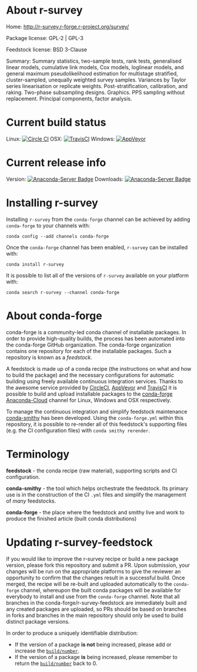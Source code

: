 About r-survey
==============

Home: http://r-survey.r-forge.r-project.org/survey/

Package license: GPL-2 | GPL-3

Feedstock license: BSD 3-Clause

Summary: Summary statistics, two-sample tests, rank tests, generalised linear models, cumulative link models, Cox models, loglinear models, and general maximum pseudolikelihood estimation for multistage stratified, cluster-sampled, unequally weighted survey samples. Variances by Taylor series linearisation or replicate weights. Post-stratification, calibration, and raking. Two-phase subsampling designs. Graphics. PPS sampling without replacement. Principal components, factor analysis.



Current build status
====================

Linux: [![Circle CI](https://circleci.com/gh/conda-forge/r-survey-feedstock.svg?style=shield)](https://circleci.com/gh/conda-forge/r-survey-feedstock)
OSX: [![TravisCI](https://travis-ci.org/conda-forge/r-survey-feedstock.svg?branch=master)](https://travis-ci.org/conda-forge/r-survey-feedstock)
Windows: [![AppVeyor](https://ci.appveyor.com/api/projects/status/github/conda-forge/r-survey-feedstock?svg=True)](https://ci.appveyor.com/project/conda-forge/r-survey-feedstock/branch/master)

Current release info
====================
Version: [![Anaconda-Server Badge](https://anaconda.org/conda-forge/r-survey/badges/version.svg)](https://anaconda.org/conda-forge/r-survey)
Downloads: [![Anaconda-Server Badge](https://anaconda.org/conda-forge/r-survey/badges/downloads.svg)](https://anaconda.org/conda-forge/r-survey)

Installing r-survey
===================

Installing `r-survey` from the `conda-forge` channel can be achieved by adding `conda-forge` to your channels with:

```
conda config --add channels conda-forge
```

Once the `conda-forge` channel has been enabled, `r-survey` can be installed with:

```
conda install r-survey
```

It is possible to list all of the versions of `r-survey` available on your platform with:

```
conda search r-survey --channel conda-forge
```


About conda-forge
=================

conda-forge is a community-led conda channel of installable packages.
In order to provide high-quality builds, the process has been automated into the
conda-forge GitHub organization. The conda-forge organization contains one repository
for each of the installable packages. Such a repository is known as a *feedstock*.

A feedstock is made up of a conda recipe (the instructions on what and how to build
the package) and the necessary configurations for automatic building using freely
available continuous integration services. Thanks to the awesome service provided by
[CircleCI](https://circleci.com/), [AppVeyor](http://www.appveyor.com/)
and [TravisCI](https://travis-ci.org/) it is possible to build and upload installable
packages to the [conda-forge](https://anaconda.org/conda-forge)
[Anaconda-Cloud](http://docs.anaconda.org/) channel for Linux, Windows and OSX respectively.

To manage the continuous integration and simplify feedstock maintenance
[conda-smithy](http://github.com/conda-forge/conda-smithy) has been developed.
Using the ``conda-forge.yml`` within this repository, it is possible to re-render all of
this feedstock's supporting files (e.g. the CI configuration files) with ``conda smithy rerender``.


Terminology
===========

**feedstock** - the conda recipe (raw material), supporting scripts and CI configuration.

**conda-smithy** - the tool which helps orchestrate the feedstock.
                   Its primary use is in the construction of the CI ``.yml`` files
                   and simplify the management of *many* feedstocks.

**conda-forge** - the place where the feedstock and smithy live and work to
                  produce the finished article (built conda distributions)


Updating r-survey-feedstock
===========================

If you would like to improve the r-survey recipe or build a new
package version, please fork this repository and submit a PR. Upon submission,
your changes will be run on the appropriate platforms to give the reviewer an
opportunity to confirm that the changes result in a successful build. Once
merged, the recipe will be re-built and uploaded automatically to the
`conda-forge` channel, whereupon the built conda packages will be available for
everybody to install and use from the `conda-forge` channel.
Note that all branches in the conda-forge/r-survey-feedstock are
immediately built and any created packages are uploaded, so PRs should be based
on branches in forks and branches in the main repository should only be used to
build distinct package versions.

In order to produce a uniquely identifiable distribution:
 * If the version of a package **is not** being increased, please add or increase
   the [``build/number``](http://conda.pydata.org/docs/building/meta-yaml.html#build-number-and-string).
 * If the version of a package **is** being increased, please remember to return
   the [``build/number``](http://conda.pydata.org/docs/building/meta-yaml.html#build-number-and-string)
   back to 0.
